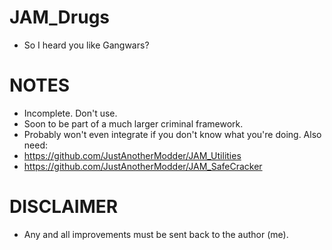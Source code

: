 # JAM_Drugs

- So I heard you like Gangwars?

# NOTES

- Incomplete. Don't use.
- Soon to be part of a much larger criminal framework.
- Probably won't even integrate if you don't know what you're doing. Also need:
- https://github.com/JustAnotherModder/JAM_Utilities
- https://github.com/JustAnotherModder/JAM_SafeCracker

# DISCLAIMER
- Any and all improvements must be sent back to the author (me).
